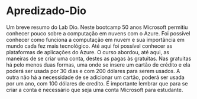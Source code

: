 # Apredizado-Dio
Um breve resumo do Lab Dio.
Neste bootcamp 50 anos Microsoft permitiu conhecer pouco sobre a computação em nuvens com o Azure. Foi possível conhecer como funciona a computação em nuvem e sua importância em mundo cada fez mais tecnológico. Até aqui foi possível conhecer as plataformas de aplicações do Azure. O curso abordou, até aqui, as maneiras de se criar uma conta, destes as pagas às gratuitas. Nas gratuitas há pelo menos duas formas, uma onde se insere um cartão de crédito e ela poderá ser usada por 30 dias e com 200 dólares para serem usados. A outra não há a necessidade de se adicionar um cartão, poderá ser usada por um ano, com 100 dólares de credito. É importante lembrar que para se criar a conta é necessário que seja uma conta Microsoft para estudante.  
